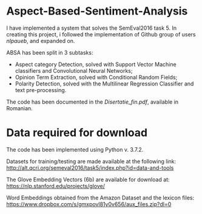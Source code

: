 # Aspect-Based-Sentiment-Analysis

I have implemented a system that solves the SemEval2016 task 5. In creating this project, i followed the implementation of Github group of users _nlpaueb_, and expanded on.

ABSA has been split in 3 subtasks:
- Aspect category Detection, solved with Support Vector Machine classifiers and Convolutional Neural Networks;
- Opinion Term Extraction, solved with Conditional Random Fields;
- Polarity Detection, solved with the Multilinear Regression Classifier and text pre-processing.

The code has been documented in the _Disertatie_fin.pdf_, available in Romanian.

# Data required for download

The code has been implemented using Python v. 3.7.2. 

Datasets for training/testing are made available at the following link: http://alt.qcri.org/semeval2016/task5/index.php?id=data-and-tools

The Glove Embedding Vectors (6b) are available for download at: https://nlp.stanford.edu/projects/glove/

Word Embeddings obtained from the Amazon Dataset and the lexicon files: https://www.dropbox.com/s/gmxpovl81y0v656/aux_files.zip?dl=0
